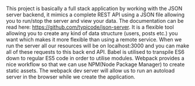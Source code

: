 This project is basically a full stack application by working with the JSON server backend, it mimics a complete REST API using a JSON file allowing you to run/stop the server and view your data. The documentation can be read here: https://github.com/typicode/json-server. It is a flexible tool allowing you to create any kind of data structure (users, posts etc.) you want which makes it more flexible than using a remote service. When we run the server all our resources will be on localhost:3000 and you can make all of these requests to this back end API. Babel is utilised to transpile ES6 down to regular ES5 code in order to utilise modules. Webpack provides a nice workflow so that we can use NPM(Node Package Manager) to create static assets. The webpack dev server will allow us to run an autoload server in the browser while we create the application.
